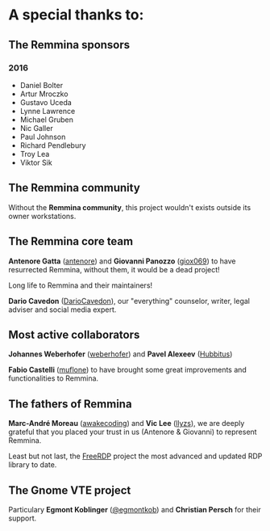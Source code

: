 # A special thanks to:

## The Remmina sponsors

### 2016

 - Daniel Bolter
 - Artur Mroczko
 - Gustavo Uceda
 - Lynne Lawrence
 - Michael Gruben
 - Nic Galler
 - Paul Johnson
 - Richard Pendlebury
 - Troy Lea
 - Viktor Sik

## The Remmina community

Without the  **Remmina community**, this project wouldn't exists outside its owner workstations.

## The Remmina core team

**Antenore Gatta** ([antenore](https://github.com/antenore)) and **Giovanni Panozzo** ([giox069](https://github.com/giox069)) to have resurrected Remmina, without them,
it would be a dead project!

Long life to Remmina and their maintainers!

**Dario Cavedon** ([DarioCavedon](https://plus.google.com/+DarioCavedon)), our "everything" counselor, writer, legal adviser and social
media expert.

## Most active collaborators

**Johannes Weberhofer** ([weberhofer](https://github.com/weberhofer)) and **Pavel Alexeev** ([Hubbitus](https://github.com/Hubbitus))

**Fabio Castelli** ([muflone](https://github.com/muflone)) to have brought some great improvements and
functionalities to Remmina.

## The fathers of Remmina

**Marc-André Moreau** ([awakecoding](https://github.com/awakecoding)) and **Vic Lee** ([llyzs](https://github.com/llyzs)), we are deeply grateful that you placed your
trust in us (Antenore & Giovanni) to represent Remmina.

Least but not last, the [FreeRDP](https://github.com/FreeRDP/FreeRDP) project the most advanced and updated RDP library
to date.

## The Gnome VTE project

Particulary **Egmont Koblinger** ([@egmontkob](https://github.com/egmontkob)) and **Christian Persch** for their support.

